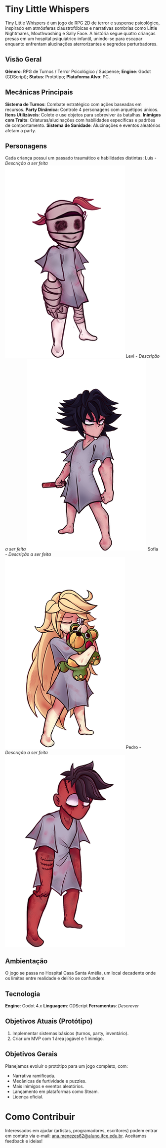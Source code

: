 # Tiny Little Whispers
Tiny Little Whispers é um jogo de RPG 2D de terror e suspense psicológico, inspirado em atmósferas claustrofóbicas e narrativas sombrías como Little Nightmares, Mouthwashing e Sally Face. A história segue quatro crianças presas em um hospital psiquiátrico infantil, unindo-se para escapar enquanto enfrentam alucinações aterrorizantes e segredos perturbadores.

## Visão Geral
**Gênero**: RPG de Turnos / Terror Psicológico / Suspense;
**Engine**: Godot (GDScript);
**Status**: Protótipo;
**Plataforma Alvo**: PC.

## Mecânicas Principais
**Sistema de Turnos**: Combate estratégico com ações baseadas em recursos.
**Party Dinâmica**: Controle 4 personagens com arquétipos únicos.
**Itens Utilizáveis**: Colete e use objetos para sobreviver às batalhas.
**Inimigos com Traits**: Criaturas/alucinações com habilidades específicas e padrões de comportamento.
**Sistema de Sanidade**: Alucinações e eventos aleatórios afetam a party.

## Personagens
Cada criança possui um passado traumático e habilidades distintas:
Luis - _Descrição a ser feita_
![Luis](Imagens/Luis.png)
Levi - _Descrição a ser feita_
![Levi](Imagens/Levi.png)
Sofia - _Descrição a ser feita_
![Sofia](Imagens/Sofia.png)
Pedro - _Descrição a ser feita_
![Pedro](Imagens/Pedro.png)

## Ambientação
O jogo se passa no Hospital Casa Santa Amélia, um local decadente onde os limites entre realidade e delírio se confundem.

## Tecnologia
**Engine**: Godot 4.x
**Linguagem**: GDScript
**Ferramentas**: _Descrever_

## Objetivos Atuais (Protótipo)
1. Implementar sistemas básicos (turnos, party, inventário).
2. Criar um MVP com 1 área jogável e 1 inimigo.

## Objetivos Gerais
Planejamos evoluir o protótipo para um jogo completo, com:
- Narrativa ramificada.
- Mecânicas de furtividade e puzzles.
- Mais inimigos e eventos aleatórios.
- Lançamento em plataformas como Steam.
- Licença oficial.

# Como Contribuir
Interessados em ajudar (artistas, programadores, escritores) podem entrar em contato via e-mail: ana.menezes62@aluno.ifce.edu.br. Aceitamos feedback e ideias!
